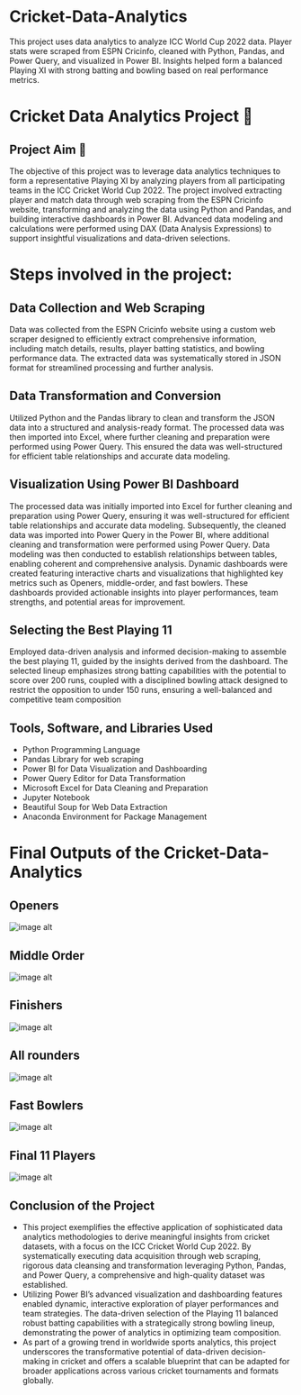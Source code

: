 # Cricket-Data-Analytics
This project uses data analytics to analyze ICC World Cup 2022 data. Player stats were scraped from ESPN Cricinfo, cleaned with Python, Pandas, and Power Query, and visualized in Power BI. Insights helped form a balanced Playing XI with strong batting and bowling based on real performance metrics.
# Cricket Data Analytics Project 🏏

##  Project Aim 🎯
The objective of this project was to leverage data analytics techniques to form a representative Playing XI by analyzing players from all participating teams in the ICC Cricket World Cup 2022. The project involved extracting player and match data through web scraping from the ESPN Cricinfo website, transforming and analyzing the data using Python and Pandas, and building interactive dashboards in Power BI. Advanced data modeling and calculations were performed using DAX (Data Analysis Expressions) to support insightful visualizations and data-driven selections.

# Steps involved in the project:
## Data Collection and Web Scraping
Data was collected from the ESPN Cricinfo website using a custom web scraper designed to efficiently extract comprehensive information, including match details, results, player batting statistics, and bowling performance data. The extracted data was systematically stored in JSON format for streamlined processing and further analysis.

## Data Transformation and Conversion
Utilized Python and the Pandas library to clean and transform the JSON data into a structured and analysis-ready format. The processed data was then imported into Excel, where further cleaning and preparation were performed using Power Query. This ensured the data was well-structured for efficient table relationships and accurate data modeling.

## Visualization Using Power BI Dashboard
The processed data was initially imported into Excel for further cleaning and preparation using Power Query, ensuring it was well-structured for efficient table relationships and accurate data modeling. Subsequently, the cleaned data was imported into Power Query in the Power BI, where additional cleaning and transformation were performed using Power Query.
Data modeling was then conducted to establish relationships between tables, enabling coherent and comprehensive analysis.
Dynamic dashboards were created featuring interactive charts and visualizations that highlighted key metrics such as Openers, middle-order, and fast bowlers. These dashboards provided actionable insights into player performances, team strengths, and potential areas for improvement.

## Selecting the Best Playing 11
Employed data-driven analysis and informed decision-making to assemble the best playing 11, guided by the insights derived from the dashboard. The selected lineup emphasizes strong batting capabilities with the potential to score over 200 runs, coupled with a disciplined bowling attack designed to restrict the opposition to under 150 runs, ensuring a well-balanced and competitive team composition

## Tools, Software, and Libraries Used
- Python Programming Language
- Pandas Library for web scraping
- Power BI for Data Visualization and Dashboarding
-	Power Query Editor for Data Transformation
-	Microsoft Excel for Data Cleaning and Preparation
-	Jupyter Notebook
-	Beautiful Soup for Web Data Extraction
-	Anaconda Environment for Package Management

 # Final Outputs of the Cricket-Data-Analytics

 ## Openers
 ![image alt](https://github.com/channakeshavaareddy/Cricket-Data-Analytics-/blob/1db912fafef8f659e04fd60e85a344c7cdb43cc8/SCREENSHOTS/Screenshot%202025-09-06%20131337.png)

 ## Middle Order
 ![image alt](https://github.com/channakeshavaareddy/Cricket-Data-Analytics-/blob/2775544a689553d7701ed3499f6b054bb9595672/SCREENSHOTS/Screenshot%202025-09-06%20131359.png)

 ## Finishers
 ![image alt](https://github.com/channakeshavaareddy/Cricket-Data-Analytics-/blob/2775544a689553d7701ed3499f6b054bb9595672/SCREENSHOTS/Screenshot%202025-09-06%20131416.png)

 ## All rounders
 ![image alt](https://github.com/channakeshavaareddy/Cricket-Data-Analytics-/blob/2775544a689553d7701ed3499f6b054bb9595672/SCREENSHOTS/Screenshot%202025-09-06%20131437.png)

  ## Fast Bowlers
 ![image alt](https://github.com/channakeshavaareddy/Cricket-Data-Analytics-/blob/2775544a689553d7701ed3499f6b054bb9595672/SCREENSHOTS/Screenshot%202025-09-06%20131453.png)

  ## Final 11 Players
 ![image alt](https://github.com/channakeshavaareddy/Cricket-Data-Analytics-/blob/2775544a689553d7701ed3499f6b054bb9595672/SCREENSHOTS/Screenshot%202025-09-06%20131626.png)

 ## Conclusion of the Project
- 	This project exemplifies the effective application of sophisticated data analytics methodologies to derive meaningful insights from cricket datasets, with a focus on the ICC Cricket World Cup 2022. By systematically executing data acquisition through web scraping, rigorous data cleansing and transformation leveraging Python, Pandas, and Power Query, a comprehensive and high-quality dataset was established.
- Utilizing Power BI’s advanced visualization and dashboarding features enabled dynamic, interactive exploration of player performances and team strategies. The data-driven selection of the Playing 11 balanced robust batting capabilities with a strategically strong bowling lineup, demonstrating the power of analytics in optimizing team composition.
- As part of a growing trend in worldwide sports analytics, this project underscores the transformative potential of data-driven decision-making in cricket and offers a scalable blueprint that can be adapted for broader applications across various cricket tournaments and formats globally.

